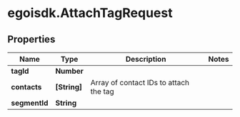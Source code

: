 # egoisdk.AttachTagRequest

## Properties

Name | Type | Description | Notes
------------ | ------------- | ------------- | -------------
**tagId** | **Number** |  | 
**contacts** | **[String]** | Array of contact IDs to attach the tag | 
**segmentId** | **String** |  | 


